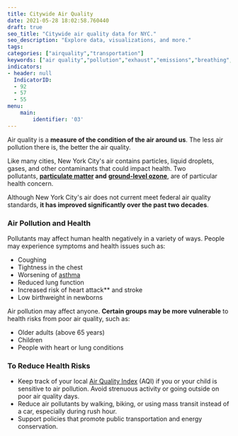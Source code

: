 ```yaml
---
title: Citywide Air Quality
date: 2021-05-28 18:02:58.760440
draft: true
seo_title: "Citywide air quality data for NYC."
seo_description: "Explore data, visualizations, and more."
tags: 
categories: ["airquality","transportation"]
keywords: ["air quality","pollution","exhaust","emissions","breathing","lungs","public health"]
indicators:
- header: null
  IndicatorID:
  - 92
  - 57
  - 55
menu:
    main:
        identifier: '03'
---
```


Air quality is a **measure of the condition of the air around us**. The less air pollution there is, the better the air quality.

Like many cities, New York City's air contains particles, liquid droplets, gases, and other contaminants that could impact health. Two pollutants, **[particulate matter](http://a816-dohbesp.nyc.gov/IndicatorPublic/Glossary.aspx#Particulate_Matter"%20target="_blank" "Particulate matter") and** [**ground-level ozone**](http://a816-dohbesp.nyc.gov/IndicatorPublic/Glossary.aspx "Glossary"), are of particular health concern.

Although New York City's air does not current meet federal air quality standards, **it has improved significantly over the past two decades**.

### Air Pollution and Health

Pollutants may affect human health negatively in a variety of ways. People may experience symptoms and health issues such as: 

* Coughing
* Tightness in the chest
* Worsening of [asthma](http://www1.nyc.gov/site/doh/health/health-topics/asthma.page "asthma")
* Reduced lung function
* Increased risk of heart attack** and stroke
* Low birthweight in newborns


Air pollution may affect anyone. **Certain groups may be more vulnerable** to health risks from poor air quality, such as:

* Older adults (above 65 years)
* Children
* People with heart or lung conditions

### To Reduce Health Risks

* Keep track of your local [Air Quality Index](http://www.dec.ny.gov/cfmx/extapps/aqi/aqi_forecast.cfm) (AQI) if you or your child is sensitive to air pollution. Avoid strenuous activity or going outside on poor air quality days.
* Reduce air pollutants by walking, biking, or using mass transit instead of a car, especially during rush hour.
* Support policies that promote public transportation and energy conservation.
